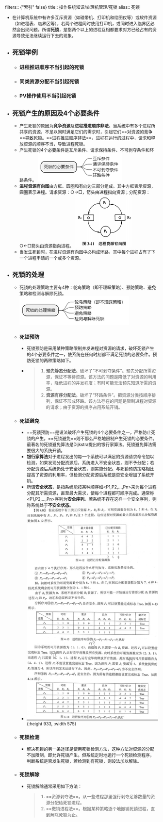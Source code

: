 filters:: {"索引" false}
title:: 操作系统知识/处理机管理/死锁
alias:: 死锁

- 在计算机系统中有许多互斥资源（如磁带机、打印机和绘图仪等）或软件资源（如进程表、临界区等），若两个进程同时使用打印机，或同时进入临界区必然会出现问题。所谓**死锁**，是指两个以上的进程互相都要求对方已经占有的资源导致无法继续运行下去的现象。
- ## 死锁举例
	- ### 进程推进顺序不当引起的死锁
	- ### 同类资源分配不当引起死锁
	- ### PV操作使用不当引起死锁
- ## 死锁产生的原因及4个必要条件
	- 产生死锁的原因为**竞争资源**及**进程推进顺序非法**。当系统中有多个进程所共享的资源，不足以同时满足它们的需求时，引起它们==对资源的竞争==导致死锁。==进程推进顺序非法==，进程在运行的过程中，请求和释放资源的顺序不当，导致进程死锁。
	- 产生死锁的4个必要条件是互斥条件、请求保持条件、不可剥夺条件和环路条件。
	  ![image.png](../assets/image_1648971443555_0.png)
	- **进程资源有向图**由方框、圆圈和有向边三部分组成。其中方框表示资源，圆圈表示进程。请求资源：○→□，箭头由进程指向资源；分配资源：○←□箭头由资源指向进程。
	  ![image.png](../assets/image_1648971456578_0.png)
	- 当发生死锁时，在进程资源有向图中必构成环路，其中每个进程占有了下一个进程申请的一个或多个资源。
- ## 死锁的处理
	- 死锁的处理策略主要有4种：鸵鸟策略（即不理睬策略）、预防策略、避免策略和检测与解除死锁。
	  ![image.png](../assets/image_1648971466677_0.png)
	- ### 死锁预防
		- 死锁预防是采用某种策略限制并发进程对资源的请求，破坏死锁产生的4个必要条件之一，使系统在任何时刻都不满足死锁的必要条件。预防死锁的两种策略如下。
		- > 1. **预先静态分配法**。破坏了“不可剥夺条件”。预先分配所需资源，保证不等待资源。该方法的问题是降低了对资源的利用率，降低进程的并发程度；有时可能无法预先知道所需的资源。
		  > 2. **资源有序分配法**。破坏了“环路条件”。把资源分类按顺序排列，保证不形成环路。该方法存在的问题是限制进程对资源的请求；由于资源的排序占用系统开销。
	- ### 死锁避免
		- ==死锁预防==是设法破坏产生死锁的4个必要条件之一，严格防止死锁的产生。==死锁避免==则不那么严格地限制产生死锁的必要条件。最著名的死锁避免算法是Dijkstra提出的银行家算法。死锁避免算法需要很大的系统开销。
		- **银行家算法**对于进程发出的每一个系统可以满足的资源请求命令加以检测，如果发现分配资源后，系统进入不安全状态，则不予分配；若分配资源后系统仍处于安全状态，则实施分配。与死锁预防策略相比提高了资源的利用率，但检测分配资源后系统是否安全增加了系统开销。
		- 所谓**安全状态**，是指系统能按某种顺序如<P1,P2,…,Pn>来为每个进程分配其所需资源，直至最大需求，使每个进程都可顺序完成。通常称<P1,P2,…,Pn>序列为**安全序列**。若系统不存在这样一个安全序列，则称系统处于**不安全状态**。
		- ![Untitled.jpg](../assets/Untitled_1651330731397_0.jpg){:height 933, :width 575}
	- ### 死锁检测
		- 解决死锁的另一条途径是使用死锁检测方法，这种方法对资源的分配不加限制，即允许死锁产生。但系统定时地运行一个死锁检测程序，判断系统是否发生死锁，若检测到有死锁，则设法加以解除。
	- ### 死锁解除
		- 死锁解除通常采用如下方法：
		  > 1. ==资源剥夺法==。从一些进程那里强行剥夺足够数量的资源分配给死锁进程。
		  > 2. ==撤销进程法==。根据某种策略逐个地撤销死锁进程，直到解除死锁为止。